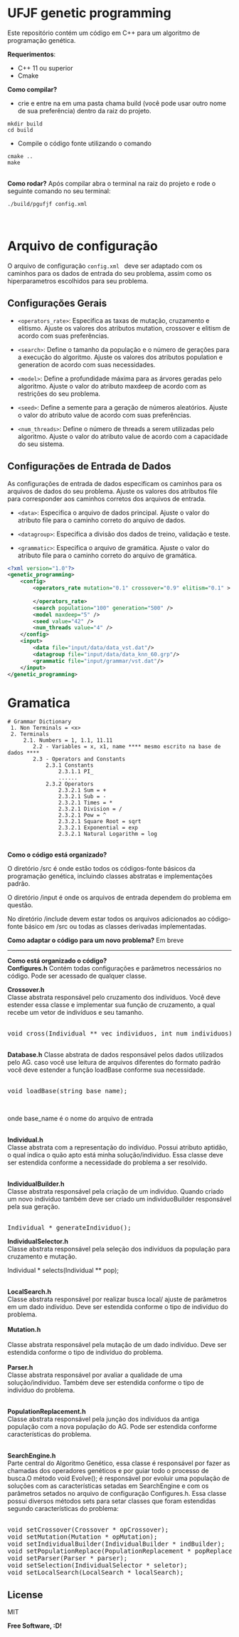 
# UFJF genetic programming

Este repositório contém um código em C++ para um algoritmo de programação genética. 


<b>Requerimentos</b>: 
- C++ 11 ou superior
- Cmake

<b>Como compilar?</b> 
- crie e entre na em uma pasta chama build (você pode usar outro nome de sua preferência) dentro da raiz do projeto.

```shell
mkdir build
cd build
```
- Compile o código fonte utilizando o comando
```shell
cmake ..
make
```

<br>
<b>Como rodar?</b> 
Após compilar abra o terminal na raiz do projeto e rode o seguinte comando no seu terminal:

```shell
./build/pgufjf config.xml
```
<br>

# <b>Arquivo de configuração</b>
O arquivo de configuração `config.xml ` deve ser adaptado com os caminhos para os dados de entrada do seu problema, assim como os hiperparametros escolhidos para seu problema.

## Configurações Gerais
- `<operators_rate>`: Especifica as taxas de mutação, cruzamento e elitismo. Ajuste os valores dos atributos mutation, crossover e elitism de acordo com suas preferências.

- `<search>`: Define o tamanho da população e o número de gerações para a execução do algoritmo. Ajuste os valores dos atributos population e generation de acordo com suas necessidades.

- `<model>`: Define a profundidade máxima para as árvores geradas pelo algoritmo. Ajuste o valor do atributo maxdeep de acordo com as restrições do seu problema.

- `<seed>`: Define a semente para a geração de números aleatórios. Ajuste o valor do atributo value de acordo com suas preferências.

- `<num_threads>`: Define o número de threads a serem utilizadas pelo algoritmo. Ajuste o valor do atributo value de acordo com a capacidade do seu sistema.

## Configurações de Entrada de Dados
As configurações de entrada de dados especificam os caminhos para os arquivos de dados do seu problema. Ajuste os valores dos atributos file para corresponder aos caminhos corretos dos arquivos de entrada.

- `<data>`: Especifica o arquivo de dados principal. Ajuste o valor do atributo file para o caminho correto do arquivo de dados.

- `<datagroup>`: Especifica a divisão dos dados de treino, validação e teste.

- `<grammatic>`: Especifica o arquivo de gramática. Ajuste o valor do atributo file para o caminho correto do arquivo de gramática.

```xml
<?xml version="1.0"?>
<genetic_programming>
	<config>
		<operators_rate mutation="0.1" crossover="0.9" elitism="0.1" >
			
		</operators_rate>
		<search population="100" generation="500" />
		<model maxdeep="5" />
		<seed value="42" />
		<num_threads value="4" />
	</config>
	<input>	  
		<data file="input/data/data_vst.dat"/>
		<datagroup file="input/data/data_knn_60.grp"/>
		<grammatic file="input/grammar/vst.dat"/>
	</input>
</genetic_programming>
```
# Gramatica


    
    # Grammar Dictionary
     1. Non Terminals = <x>
     2. Terminals
    	 2.1. Numbers = 1, 1.1, 11.11
    	    2.2 - Variables = x, x1, name **** mesmo escrito na base de dados ****
    	    2.3 - Operators and Constants
    	        2.3.1 Constants
    	            2.3.1.1 PI_
    	            ......
    	        2.3.2 Operators
    	            2.3.2.1 Sum = +
    	            2.3.2.1 Sub = -
    	            2.3.2.1 Times = *
    	            2.3.2.1 Division = /
    	            2.3.2.1 Pow = ^
    	            2.3.2.1 Square Root = sqrt
    	            2.3.2.1 Exponential = exp
    	            2.3.2.1 Natural Logarithm = log
    

<br>
<b>Como o código está organizado?</b><br>
<p>O diretório /src é onde estão todos os códigos-fonte básicos da programação genética, incluindo classes abstratas e implementações padrão.</p>
<p>O diretório /input é onde os arquivos de entrada dependem do problema em questão.</p>
<p>No diretório /include devem estar todos os arquivos adicionados ao código-fonte básico em /src ou todas as classes derivadas implementadas.</p>
<b>Como adaptar o código para um novo problema?</b>
Em breve

----------


<b>Como está organizado o código?</b>
<br>
<b>Configures.h</b>
Contém todas configurações e parâmetros necessários no código. Pode ser acessado de qualquer classe.

<b>Crossover.h</b><br>
Classe abstrata responsável pelo cruzamento dos indivíduos. Você deve estender essa classe e implementar sua função de cruzamento, a qual recebe um vetor de indivíduos e seu tamanho.<br><br>

<pre>void cross(Individual ** vec_individuos, int num_individuos);</pre>
<br>
<b>Database.h</b>
Classe abstrata de dados responsável pelos dados utilizados pelo AG. caso você use leitura de arquivos diferentes do formato padrão você deve estender a função loadBase conforme sua necessidade.<br><br>
 
<pre>void loadBase(string base_name);</pre><br>

onde base_name é o nome do arquivo de entrada<br><br>

<b>Individual.h</b><br>
Classe abstrata com a representação do indivíduo. Possui atributo aptidão, o qual indica o quão apto está minha solução/individuo. Essa classe deve ser estendida conforme a necessidade do problema a ser resolvido.<br><br>

<b>IndividualBuilder.h</b><br>
Classe abstrata responsável pela criação de um indivíduo. Quando criado um novo indivíduo também deve ser criado um individuoBuilder responsável pela sua geração.<br><br>

<pre>Individual * generateIndividuo();</pre>

<b>IndividualSelector.h</b><br>
Classe abstrata responsável pela seleção dos indivíduos da população para cruzamento e mutação.<br>

Individual * selects(Individual ** pop);<br><br>

<b>LocalSearch.h</b><br>
Classe abstrata responsável por realizar busca local/ ajuste de parâmetros em um dado indivíduo. Deve ser estendida conforme o tipo de indivíduo do problema.
<br><br>
<b>Mutation.h</b><br><br>
Classe abstrata responsável pela mutação de um dado indivíduo.  Deve ser estendida conforme o tipo de indivíduo do problema.<br><br>
<b>Parser.h</b><br>
Classe abstrata responsável por avaliar a qualidade de uma solução/individuo. Também  deve ser estendida conforme o tipo de indivíduo do problema.
<br><br>

<b>PopulationReplacement.h</b><br>
Classe abstrata responsável pela junção dos indivíduos da antiga população com a nova população do AG. Pode ser estendida conforme características do problema.<br><br>

<b>SearchEngine.h</b><br>
Parte central do Algoritmo Genético, essa classe é responsável por fazer as chamadas dos operadores genéticos e por guiar todo o processo de busca.O método void Evolve(); é responsável por evoluir uma população de soluções com as características setadas em SearchEngine e com os parâmetros setados no arquivo de configuração Configures.h. Essa classe possui diversos métodos sets para setar classes que foram estendidas segundo características do problema:<br><br>
<pre>
void setCrossover(Crossover * opCrossover);
void setMutation(Mutation * opMutation);
void setIndividualBuilder(IndividualBuilder * indBuilder);
void setPopulationReplace(PopulationReplacement * popReplace);
void setParser(Parser * parser);
void setSelection(IndividualSelector * seletor);
void setLocalSearch(LocalSearch * localSearch);
</pre>

## License

MIT

**Free Software, :D!**


